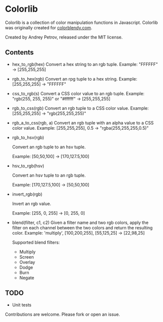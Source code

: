 # Colorlib

Colorlib is a collection of color manipulation functions in Javascript. Colorlib was originally created for [colorblendy.com](http://colorblendy.com).

Created by Andrey Petrov, released under the MIT license.

## Contents

* hex_to_rgb(hex)
  Convert a hex string to an rgb tuple.
  Example: "FFFFFF" -> [255,255,255]

* rgb_to_hex(rgb)
  Convert an rpg tuple to a hex string.
  Example: [255,255,255] -> "FFFFFF"

* css_to_rgb(s)
  Convert a CSS color value to an rgb tuple.
  Example: "rgb(255, 255, 255)" or "#ffffff" -> [255,255,255]

* rgb_to_css(rgb)
  Convert an rgb tuple to a CSS color value.
  Example: [255,255,255] -> "rgb(255,255,255)"

* rgb_a_to_css(rgb, a)
  Convert an rgb tuple with an alpha value to a CSS color value.
  Example: [255,255,255], 0.5 -> "rgba(255,255,255,0.5)"

* rgb_to_hsv(rgb)

  Convert an rgb tuple to an hsv tuple.

  Example: [50,50,100] -> [170,127.5,100]

* hsv_to_rgb(hsv)

  Convert an hsv tuple to an rgb tuple.

  Example: [170,127.5,100] -> [50,50,100]

* invert_rgb(rgb)

  Invert an rgb value.

  Example: [255, 0, 255] -> [0, 255, 0]

* blend(filter, c1, c2)
  Given a filter name and two rgb colors, apply the filter on each channel between the two colors and return the resulting color.
  Example: 'multiply', [100,200,255], [55,125,25] -> [22,98,25]

  Supported blend filters:
  * Multiply
  * Screen
  * Overlay
  * Dodge
  * Burn
  * Negate


## TODO

* Unit tests

Contributions are welcome. Please fork or open an issue.
